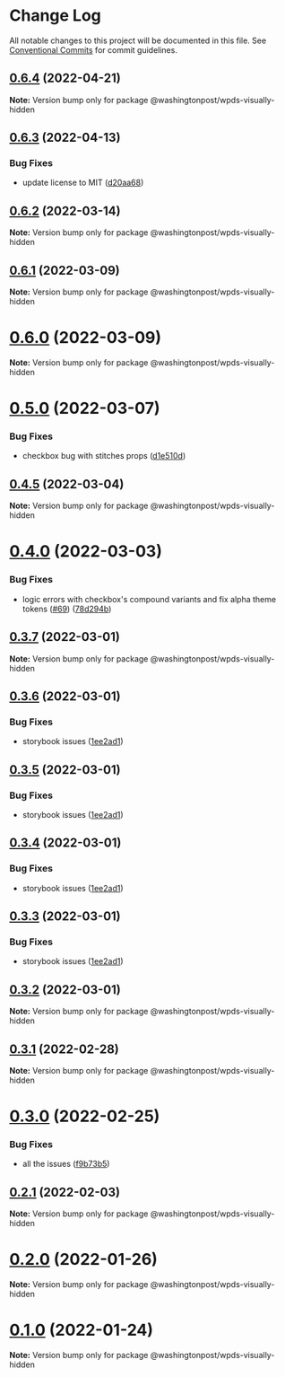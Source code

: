 # Change Log

All notable changes to this project will be documented in this file.
See [Conventional Commits](https://conventionalcommits.org) for commit guidelines.

## [0.6.4](https://github.com/washingtonpost/wpds-ui-kit/compare/v0.6.3...v0.6.4) (2022-04-21)

**Note:** Version bump only for package @washingtonpost/wpds-visually-hidden





## [0.6.3](https://github.com/washingtonpost/wpds-ui-kit/compare/v0.6.2...v0.6.3) (2022-04-13)


### Bug Fixes

* update license to MIT ([d20aa68](https://github.com/washingtonpost/wpds-ui-kit/commit/d20aa68c3bf0ef65fdaf05981ae993a63e3380ea))





## [0.6.2](https://github.com/WPMedia/wpds-ui-kit/compare/v0.6.1...v0.6.2) (2022-03-14)

**Note:** Version bump only for package @washingtonpost/wpds-visually-hidden





## [0.6.1](https://github.com/WPMedia/wpds-ui-kit/compare/v0.6.0...v0.6.1) (2022-03-09)

**Note:** Version bump only for package @washingtonpost/wpds-visually-hidden





# [0.6.0](https://github.com/WPMedia/wpds-ui-kit/compare/v0.5.0...v0.6.0) (2022-03-09)

**Note:** Version bump only for package @washingtonpost/wpds-visually-hidden





# [0.5.0](https://github.com/WPMedia/wpds-ui-kit/compare/v0.4.5...v0.5.0) (2022-03-07)


### Bug Fixes

* checkbox bug with stitches props ([d1e510d](https://github.com/WPMedia/wpds-ui-kit/commit/d1e510d565e35b341de432911fc304c23728a33b))





## [0.4.5](https://github.com/WPMedia/wpds-ui-kit/compare/v0.4.4...v0.4.5) (2022-03-04)

**Note:** Version bump only for package @washingtonpost/wpds-visually-hidden





# [0.4.0](https://github.com/WPMedia/wpds-ui-kit/compare/v0.3.7...v0.4.0) (2022-03-03)


### Bug Fixes

* logic errors with checkbox's compound variants and fix alpha theme tokens ([#69](https://github.com/WPMedia/wpds-ui-kit/issues/69)) ([78d294b](https://github.com/WPMedia/wpds-ui-kit/commit/78d294b0caa8afa68ec973e1767b854963f521de))





## [0.3.7](https://github.com/WPMedia/wpds-ui-kit/compare/v0.3.6...v0.3.7) (2022-03-01)

**Note:** Version bump only for package @washingtonpost/wpds-visually-hidden





## [0.3.6](https://github.com/WPMedia/wpds-ui-kit/compare/v0.3.2...v0.3.6) (2022-03-01)


### Bug Fixes

* storybook issues ([1ee2ad1](https://github.com/WPMedia/wpds-ui-kit/commit/1ee2ad1db03ca0c1174af7b47be796bd27022c95))





## [0.3.5](https://github.com/WPMedia/wpds-ui-kit/compare/v0.3.2...v0.3.5) (2022-03-01)


### Bug Fixes

* storybook issues ([1ee2ad1](https://github.com/WPMedia/wpds-ui-kit/commit/1ee2ad1db03ca0c1174af7b47be796bd27022c95))





## [0.3.4](https://github.com/WPMedia/wpds-ui-kit/compare/v0.3.2...v0.3.4) (2022-03-01)


### Bug Fixes

* storybook issues ([1ee2ad1](https://github.com/WPMedia/wpds-ui-kit/commit/1ee2ad1db03ca0c1174af7b47be796bd27022c95))





## [0.3.3](https://github.com/WPMedia/wpds-ui-kit/compare/v0.3.2...v0.3.3) (2022-03-01)


### Bug Fixes

* storybook issues ([1ee2ad1](https://github.com/WPMedia/wpds-ui-kit/commit/1ee2ad1db03ca0c1174af7b47be796bd27022c95))





## [0.3.2](https://github.com/WPMedia/wpds-ui-kit/compare/v0.3.1...v0.3.2) (2022-03-01)

**Note:** Version bump only for package @washingtonpost/wpds-visually-hidden





## [0.3.1](https://github.com/WPMedia/wpds-ui-kit/compare/v0.3.0...v0.3.1) (2022-02-28)

**Note:** Version bump only for package @washingtonpost/wpds-visually-hidden





# [0.3.0](https://github.com/WPMedia/wpds-ui-kit/compare/v0.2.1...v0.3.0) (2022-02-25)


### Bug Fixes

* all the issues ([f9b73b5](https://github.com/WPMedia/wpds-ui-kit/commit/f9b73b5e916244c192a386c605de74b5a16bc9e4))





## [0.2.1](https://github.com/WPMedia/wpds-ui-kit/compare/v0.2.0...v0.2.1) (2022-02-03)

**Note:** Version bump only for package @washingtonpost/wpds-visually-hidden

# [0.2.0](https://github.com/WPMedia/wpds-ui-kit/compare/v0.1.0...v0.2.0) (2022-01-26)

**Note:** Version bump only for package @washingtonpost/wpds-visually-hidden

# [0.1.0](https://github.com/WPMedia/wpds-ui-kit/compare/v0.1.0-experimental.21...v0.1.0) (2022-01-24)

**Note:** Version bump only for package @washingtonpost/wpds-visually-hidden

